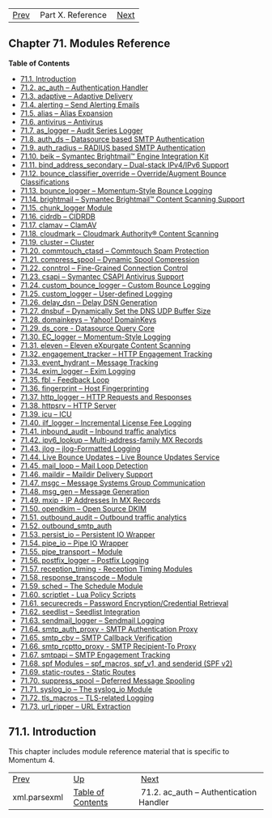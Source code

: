 |     |     |     |
| --- | --- | --- |
| [Prev](lua.ref.xml.parsexml)  | Part X. Reference |  [Next](modules.ac_auth) |
## Chapter 71. Modules Reference
**Table of Contents**

* [71.1\. Introduction](modules#idp12311472)
* [71.2\. ac_auth – Authentication Handler](modules.ac_auth)
* [71.3\. adaptive – Adaptive Delivery](modules.adaptive)
* [71.4\. alerting – Send Alerting Emails](modules.alerting)
* [71.5\. alias – Alias Expansion](modules.alias)
* [71.6\. antivirus – Antivirus](modules.antivirus)
* [71.7\. as_logger – Audit Series Logger](modules.as_logger)
* [71.8\. auth_ds – Datasource based SMTP Authentication](modules.auth_ds)
* [71.9\. auth_radius – RADIUS based SMTP Authentication](modules.auth_radius)
* [71.10\. beik – Symantec Brightmail™ Engine Integration Kit](modules.beik)
* [71.11\. bind_address_secondary – Dual-stack IPv4/IPv6 Support](modules.bind_address_secondary)
* [71.12\. bounce_classifier_override – Override/Augment Bounce Classifications](modules.bounce_classifier_override)
* [71.13\. bounce_logger – Momentum-Style Bounce Logging](modules.bounce_logger)
* [71.14\. brightmail – Symantec Brightmail™ Content Scanning Support](modules.brightmail)
* [71.15\. chunk_logger Module](modules.chunk_logger)
* [71.16\. cidrdb – CIDRDB](modules.cidrdb)
* [71.17\. clamav – ClamAV](modules.clamav)
* [71.18\. cloudmark – Cloudmark Authority® Content Scanning](modules.cloudmark)
* [71.19\. cluster – Cluster](modules.cluster)
* [71.20\. commtouch_ctasd – Commtouch Spam Protection](modules.commtouch)
* [71.21\. compress_spool – Dynamic Spool Compression](modules.compress_spool)
* [71.22\. conntrol – Fine-Grained Connection Control](modules.conntrol)
* [71.23\. csapi – Symantec CSAPI Antivirus Support](modules.csapi)
* [71.24\. custom_bounce_logger – Custom Bounce Logging](modules.custom_bounce_logger)
* [71.25\. custom_logger – User-defined Logging](modules.custom_logger)
* [71.26\. delay_dsn – Delay DSN Generation](modules.delay_dsn)
* [71.27\. dnsbuf – Dynamically Set the DNS UDP Buffer Size](modules.dnsbuf)
* [71.28\. domainkeys – Yahoo! DomainKeys](modules.domainkeys)
* [71.29\. ds_core - Datasource Query Core](modules.ds_core)
* [71.30\. EC_logger – Momentum-Style Logging](modules.ec_logger)
* [71.31\. eleven – Eleven eXpurgate Content Scanning](modules.eleven)
* [71.32\. engagement_tracker – HTTP Engagement Tracking](modules.engage_tracker)
* [71.33\. event_hydrant – Message Tracking](modules.event_hydrant)
* [71.34\. exim_logger – Exim Logging](modules.exim_logger)
* [71.35\. fbl - Feedback Loop](modules.fbl)
* [71.36\. fingerprint – Host Fingerprinting](modules.host_fingerprint)
* [71.37\. http_logger – HTTP Requests and Responses](modules.http_logger)
* [71.38\. httpsrv – HTTP Server](modules.httpsrv)
* [71.39\. icu – ICU](modules.icu)
* [71.40\. ilf_logger – Incremental License Fee Logging](modules.ilf_logger)
* [71.41\. inbound_audit – Inbound traffic analytics](modules.inbound_audit)
* [71.42\. ipv6_lookup – Multi-address-family MX Records](modules.ipv6_lookup)
* [71.43\. jlog – jlog-Formatted Logging](modules.jlog)
* [71.44\. Live Bounce Updates – Live Bounce Updates Service](modules.live.bounce.updates)
* [71.45\. mail_loop – Mail Loop Detection](modules.mail_loop)
* [71.46\. maildir – Maildir Delivery Support](modules.maildir)
* [71.47\. msgc – Message Systems Group Communication](modules.msgc)
* [71.48\. msg_gen – Message Generation](modules.msg_gen)
* [71.49\. mxip - IP Addresses In MX Records](modules.mxip)
* [71.50\. opendkim – Open Source DKIM](modules.opendkim)
* [71.51\. outbound_audit – Outbound traffic analytics](modules.outbound_audit)
* [71.52\. outbound_smtp_auth](modules.outbound_smtp_auth)
* [71.53\. persist_io – Persistent IO Wrapper](modules.persistio)
* [71.54\. pipe_io – Pipe IO Wrapper](modules.pipeio)
* [71.55\. pipe_transport – Module](modules.pipe_transport)
* [71.56\. postfix_logger – Postfix Logging](modules.postfix_logger)
* [71.57\. reception_timing - Reception Timing Modules](modules.reception_timing)
* [71.58\. response_transcode – Module](modules.response_transcode)
* [71.59\. sched – The Schedule Module](modules.sched)
* [71.60\. scriptlet - Lua Policy Scripts](modules.scriptlet)
* [71.61\. securecreds – Password Encryption/Credential Retrieval](modules.securecreds)
* [71.62\. seedlist – Seedlist Integration](modules.seedlist)
* [71.63\. sendmail_logger – Sendmail Logging](modules.sendmail_logger)
* [71.64\. smtp_auth_proxy - SMTP Authentication Proxy](modules.smtp_auth_proxy)
* [71.65\. smtp_cbv – SMTP Callback Verification](modules.smtp_cbv)
* [71.66\. smtp_rcptto_proxy - SMTP Recipient-To Proxy](modules.smtp_rcptto_proxy)
* [71.67\. smtpapi – SMTP Engagement Tracking](modules.smtpapi)
* [71.68\. spf Modules – spf_macros, spf_v1, and senderid (SPF v2)](modules.spf)
* [71.69\. static-routes - Static Routes](modules.static_routes)
* [71.70\. suppress_spool – Deferred Message Spooling](modules.suppress_spool)
* [71.71\. syslog_io – The syslog_io Module](modules.syslog_io)
* [71.72\. tls_macros – TLS-related Logging](tls_macros)
* [71.73\. url_ripper – URL Extraction](modules.url_ripper)

## 71.1. Introduction
This chapter includes module reference material that is specific to Momentum 4.

|     |     |     |
| --- | --- | --- |
| [Prev](lua.ref.xml.parsexml)  | [Up](p.reference) |  [Next](modules.ac_auth) |
| xml.parsexml  | [Table of Contents](index) |  71.2. ac_auth – Authentication Handler |
